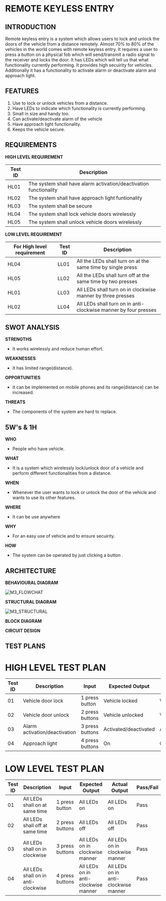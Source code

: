 **REMOTE KEYLESS ENTRY** 
====================

**INTRODUCTION**
--
Remote keyless entry is a system which allows users to lock and unlock the doors of the vehicle from a distance remotely. Almost 70% to 80% of the vehicles in the world comes with remote keyless entry. It requires a user to press a button on a physical fob which will send/transmit a radio signal to the receiver and locks the door. It has LEDs which will tell us that what functionality currently performing. It provides high secuirity for vehicles. Additionally it has a functionality to activate alarm or deactivate alarm and approach light.  

**FEATURES**
--

1) Use to lock or unlock vehicles from  a distance.
2) Have LEDs to indicate which functionality is currently performing.
3) Small in size and handy too.
4) Can activate/deactivate alarm of the vehicle
5) Have approach light functionality.
6) Keeps the vehicle secure.

**REQUIREMENTS**
--

**HIGH LEVEL REQUIREMENT**

|Test ID  |    Description  |  
-------------|-----------------------------------
|HL01     |    The system shall have alarm activation/deactivation functionality | 
|HL02     |    The system shall have approach light funtionality       |
|HL03     |    The system shall be secure   |
|HL04     |    The system shall lock vehicle doors wirelessly  |
|HL05     |    The system shall unlock vehicle doors wirelessly |

**LOW LEVEL REQUIREMENT**

|For High level requirement|Test ID| Description                                                     | 
---------------------------|-------|------------------------------------------------------------------
|HL04                      |LL01   | All the LEDs shall turn on at the same time by single press     |
|HL05                      |LL02   | All the LEDs shall turn off at the same time by two presses     |
|HL01                      |LL03   | All LEDs shall turn on in clockwise manner by three presses     |
|HL02                      |LL04   | All LEDs shall turn on in anti-clockwise manner by four presses |

**SWOT ANALYSIS**
--

__STRENGTHS__

- It works wirelessly and reduce human effort.

**WEAKNESSES**

- It has limited range(distance).  

**OPPORTUNITIES**

- It can be implemented on mobile phones and its range(distance) can be increased. 

**THREATS**

- The components of the system are hard to replace.

**5W's & 1H**
--

**WHO**

- People who have vehicle. 
 
**WHAT**
 
- It is a system which wirelessly lock/unlock door of a vehicle and perform different functionalities from a distance.
 
**WHEN**
 
- Whenever the user wants to lock or unlock the door of the vehicle and wants to use its other features.
 
 **WHERE**
 
 - It can be use anywhere

**WHY**

- For an easy use of vehicle and to ensure secuirity.

**HOW**

- The system can be operated by just clicking a button .

**ARCHITECTURE**
--
**BEHAVIOURAL DIAGRAM**

![M3_FLOWCHAT](https://user-images.githubusercontent.com/98827063/157807800-fe91f304-c0bd-4f5d-9d4f-80b07c78daee.jpg)



**STRUCTURAL DIAGRAM**

![M3_STRUCTURAL](https://user-images.githubusercontent.com/98827063/157811589-a95b4b59-e077-456e-8e43-3ef75b26a0c3.jpg)



**BLOCK DIAGRAM**




**CIRCUIT DESIGN**


**TEST PLANS**
---

**HIGH LEVEL TEST PLAN**
======

|Test ID  |Description                        | Input             |Expected Output         |Actual Output          |Pass/Fail |
--------------------                          |---------------    |------------------      |---------------        |----------|-----------
|   01    | Vehicle door lock                 | 1 press button    | Vehicle locked         | Vehicle locked        | Pass     |
|   02    | Vehicle door unlock               | 2 press buttons   | Vehicle unlocked       | Vehicle unlocked      | Pass     |
|   03    | Alarm activation/deactivation     | 3 press buttons   | Activated/deactivated  | Activated/deactivated | Pass     |
|   04    | Approach light                    | 4 press buttons   | On                     | On                    | Pass     |


**LOW LEVEL TEST PLAN** 
====

|Test ID  |Description                                  | Input            |Expected Output                       |Actual Output                         |Pass/Fail |
--------------------                                    |---------------   |------------------                    |---------------                       |--------- |-
|   01    | All LEDs shall on at same time              | 1 press button   | All LEDs on                          | All LEDs on                          | Pass     |
|   02    | All LEDs shall off at same time             | 2 press buttons  | All LEDs off                         | All LEDs off                         | Pass     |
|   03    | All LEDs shall on in clockwise              | 3 press buttons  | All LEDs on in clockwise manner      | All LEDs on in clockwise manner      | Pass     |
|   04    | All LEDs shall on in anti-clockwise         | 4 press buttons  | All LEDs on in anti-clockwise manner | All LEDs on in anti-clockwise manner | Pass     |

